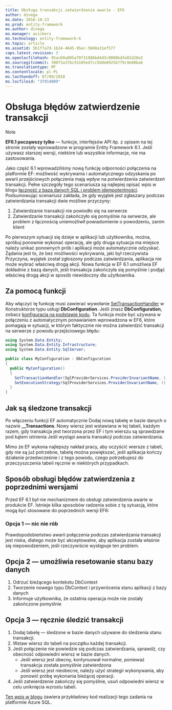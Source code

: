```yaml
---
title: Obsługa transakcji zatwierdzenia awarie - EF6
author: divega
ms.date: 2016-10-23
ms.prod: entity-framework
ms.author: divega
ms.manager: avickers
ms.technology: entity-framework-6
ms.topic: article
ms.assetid: 5b1f7a7d-1b24-4645-95ec-5608a31ef577
caps.latest.revision: 3
ms.openlocfilehash: 95ac69a005a70f31086bd4d3c0088bd3e82d28e2
ms.sourcegitcommit: 390f3a37bc55105ed7cc5b0e0925b7f9c9e80ba6
ms.translationtype: MT
ms.contentlocale: pl-PL
ms.lasthandoff: 07/09/2018
ms.locfileid: "37914089"
---
```

# <a name="handling-transaction-commit-failures"></a>Obsługa błędów zatwierdzenie transakcji
> [!NOTE]
> **EF6.1 począwszy tylko** — funkcje, interfejsów API itp. z opisem na tej stronie zostały wprowadzone w programie Entity Framework 6.1. Jeśli używasz starszej wersji, niektóre lub wszystkie informacje, nie ma zastosowania.  

Jako część 6.1 wprowadziliśmy nową funkcję odporności połączenia na platformie EF: możliwość wykrywania i automatycznego odzyskania po awarii przejściowych połączenia mają wpływ na potwierdzenia zatwierdzeń transakcji. Pełne szczegóły tego scenariusza są najlepiej opisać wpis w blogu [łączność z bazą danych SQL i problem idempotentności](http://blogs.msdn.com/b/adonet/archive/2013/03/11/sql-database-connectivity-and-the-idempotency-issue.aspx).  Podsumowując scenariusz zakłada, że gdy wyjątek jest zgłaszany podczas zatwierdzania transakcji dwie możliwe przyczyny:  

1. Zatwierdzanie transakcji nie powiodło się na serwerze
2. Zatwierdzanie transakcji zakończyło się pomyślnie na serwerze, ale problem z łącznością uniemożliwił powiadomienie o powodzeniu, zanim klient  

Po pierwszym sytuacji się dzieje w aplikacji lub użytkownika, można, spróbuj ponownie wykonać operację, ale gdy druga sytuacja ma miejsce należy unikać ponownych prób i aplikacji może automatycznie odzyskać. Żądania jest to, że bez możliwości wykrywania, jaki był rzeczywista Przyczyna, wyjątek został zgłoszony podczas zatwierdzania, aplikacja nie może wybrać właściwą drogą akcji. Nowa funkcja w EF 6.1 umożliwia EF dokładnie z bazą danych, jeśli transakcja zakończyła się pomyślnie i podjąć właściwą drogą akcji w sposób niewidoczny dla użytkownika.  

## <a name="using-the-feature"></a>Za pomocą funkcji  

Aby włączyć tę funkcję musi zawierać wywołanie [SetTransactionHandler](https://msdn.microsoft.com/library/system.data.entity.dbconfiguration.setdefaulttransactionhandler.aspx) w Konstruktorze typu usługi **DbConfiguration**. Jeśli znasz **DbConfiguration**, zobacz [konfiguracja na podstawie kodu](~/ef6/fundamentals/configuring/code-based.md). Ta funkcja może być używana w połączeniu z automatycznym ponawianiem wprowadzona w EF6, które pomagają w sytuacji, w którym faktycznie nie można zatwierdzić transakcji na serwerze z powodu przejściowego błędu:  

``` csharp
using System.Data.Entity;
using System.Data.Entity.Infrastructure;
using System.Data.Entity.SqlServer;

public class MyConfiguration : DbConfiguration  
{
  public MyConfiguration()  
  {  
    SetTransactionHandler(SqlProviderServices.ProviderInvariantName, () => new CommitFailureHandler());  
    SetExecutionStrategy(SqlProviderServices.ProviderInvariantName, () => new SqlAzureExecutionStrategy());  
  }  
}
```  

## <a name="how-transactions-are-tracked"></a>Jak są śledzone transakcji  

Po włączeniu funkcji EF automatycznie Dodaj nową tabelę w bazie danych o nazwie **__Transactions**. Nowy wiersz jest wstawiana w tej tabeli, każdym razem, gdy transakcja jest tworzona przez EF i tym wierszu są sprawdzane pod kątem istnienia Jeśli wystąpi awaria transakcji podczas zatwierdzania.  

Mimo że EF wykona najlepszy nakład pracy, aby oczyścić wiersze z tabeli, gdy nie są już potrzebne, tabelę można powiększać, jeśli aplikacja kończy działanie przedwcześnie i z tego powodu, czego potrzebujesz do przeczyszczenia tabeli ręcznie w niektórych przypadkach.  

## <a name="how-to-handle-commit-failures-with-previous-versions"></a>Sposób obsługi błędów zatwierdzenia z poprzednimi wersjami

Przed EF 6.1 był nie mechanizmem do obsługi zatwierdzenia awarie w produkcie EF. Istnieje kilka sposobów radzenia sobie z tą sytuacją, które mogą być stosowane do poprzednich wersji EF6:  

### <a name="option-1---do-nothing"></a>Opcja 1 — nic nie rób  

Prawdopodobieństwo awarii połączenia podczas zatwierdzania transakcji jest niska, dlatego może być akceptowalne, aby aplikacja została właśnie się niepowodzeniem, jeśli rzeczywiście występuje ten problem.  

## <a name="option-2---use-the-database-to-reset-state"></a>Opcja 2 — umożliwia resetowanie stanu bazy danych  

1. Odrzuć bieżącego kontekstu DbContext  
2. Tworzenie nowego typu DbContext i przywrócenia stanu aplikacji z bazy danych  
3. Informuje użytkownika, że ostatnia operacja może nie zostały zakończone pomyślnie  

## <a name="option-3---manually-track-the-transaction"></a>Opcja 3 — ręcznie śledzić transakcji  

1. Dodaj tabelę — śledzone w bazie danych używane do śledzenia stanu transakcji.  
2. Wstaw wiersz do tabeli na początku każdej transakcji.  
3. Jeśli połączenie nie powiedzie się podczas zatwierdzania, sprawdź, czy obecność odpowiedni wiersz w bazie danych.  
    - Jeśli wiersz jest obecny, kontynuował normalne, ponieważ transakcja została pomyślnie zatwierdzona  
    - Jeśli wiersz jest nieobecne, należy użyć strategii wykonywania, aby ponowić próbę wykonania bieżącej operacji.  
4. Jeśli zatwierdzenie zakończy się pomyślnie, usuń odpowiedni wiersz w celu uniknięcia wzrostu tabeli.  

[Ten wpis w blogu](http://blogs.msdn.com/b/adonet/archive/2013/03/11/sql-database-connectivity-and-the-idempotency-issue.aspx) zawiera przykładowy kod realizacji tego zadania na platformie Azure SQL.  
